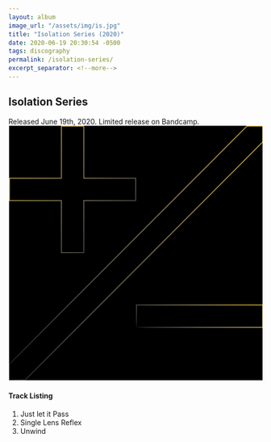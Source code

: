 ```yaml
---
layout: album
image_url: "/assets/img/is.jpg"
title: "Isolation Series (2020)"
date: 2020-06-19 20:30:54 -0500
tags: discography
permalink: /isolation-series/
excerpt_separator: <!--more-->
---
```


<!--more-->

## Isolation Series

<div id="release-info">
    Released June 19th, 2020. Limited release on Bandcamp.
</div>

<div id="container">
    <div id="release-container">
        <div id="artwork">
            <a href="/assets/img/is.jpg" alt="Full res version"><img src="/assets/img/is.jpg"/></a>
        </div>
        <div id="tracklist">
            <h4>Track Listing</h4>
            <ol>
                <li>Just let it Pass</li>
                <li>Single Lens Reflex</li>
                <li>Unwind</li>
            </ol>
        </div>
    </div>
</div>
